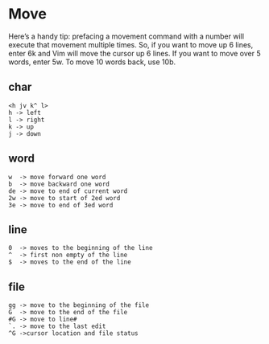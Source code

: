 # Move
Here’s a handy tip: prefacing a movement command with a number will execute that movement multiple times. So, if you want to move up 6 lines, enter 6k and Vim will move the cursor up 6 lines. If you want to move over 5 words, enter 5w. To move 10 words back, use 10b.

## char
```
<h jv k^ l>
h -> left
l -> right
k -> up
j -> down
```

## word
```
w  -> move forward one word
b  -> move backward one word
de -> move to end of current word
2w -> move to start of 2ed word
3e -> move to end of 3ed word
```

## line
```
0  -> moves to the beginning of the line
^  -> first non empty of the line
$  -> moves to the end of the line
```

## file
```
gg -> move to the beginning of the file
G  -> move to the end of the file
#G -> move to line#
`. -> move to the last edit
^G ->cursor location and file status
```
